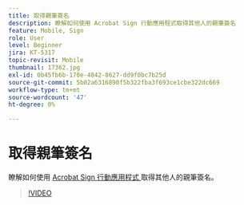 ```yaml
---
title: 取得親筆簽名
description: 瞭解如何使用 Acrobat Sign 行動應用程式取得其他人的親筆簽名
feature: Mobile, Sign
role: User
level: Beginner
jira: KT-5317
topic-revisit: Mobile
thumbnail: 17362.jpg
exl-id: 0b45fb6b-170e-4842-8627-dd9f0bc7b25d
source-git-commit: 5b02a6316890f5b322fba3f693ce1cbe322dc669
workflow-type: tm+mt
source-wordcount: '47'
ht-degree: 0%

---
```


# 取得親筆簽名

瞭解如何使用 [ Acrobat Sign 行動應用程式 ](https://experienceleague.adobe.com/docs/document-cloud-learn/sign-learning-hub/mobile/mobile-overview.html) 取得其他人的親筆簽名。

>[!VIDEO](https://video.tv.adobe.com/v/345169?quality=12&learn=on&hidetitle=true)